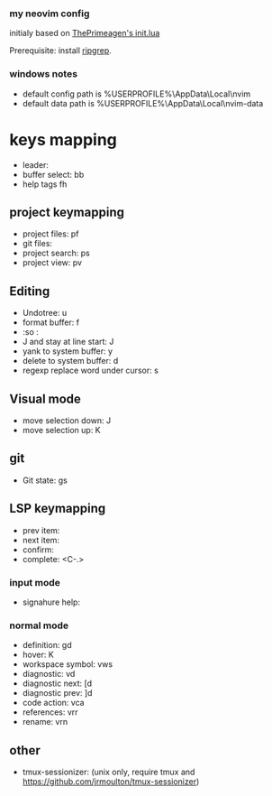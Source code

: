 ### my neovim config

initialy based on [ThePrimeagen's init.lua](https://github.com/ThePrimeagen/init.lua)

Prerequisite: install [ripgrep](https://github.com/BurntSushi/ripgrep).

### windows notes

- default config path is %USERPROFILE%\AppData\Local\nvim
- default data path is %USERPROFILE%\AppData\Local\nvim-data

# keys mapping
- leader: <space>
- buffer select: <leader>bb
- help tags <leader>fh

## project keymapping
- project files: <leader>pf
- git files: <C-p>
- project search: <leader>ps
- project view: <leader>pv

## Editing
- Undotree: <leader>u
- format buffer: <leader>f
- :so : <leader><leader>
- J and stay at line start: J
- yank to system buffer: <leader>y
- delete to system buffer: <leader>d
- regexp replace word under cursor: <leader>s

## Visual mode
- move selection down: J
- move selection up: K

## git
- Git state: <leader>gs

## LSP keymapping
- prev item: <C-p>
- next item: <C-n>
- confirm: <C-y>
- complete: <C-.>

### input mode
- signahure help: <C-h>


### normal mode
- definition: gd
- hover: K
- workspace symbol: <leader>vws
- diagnostic: <leader>vd
- diagnostic next: [d
- diagnostic prev: ]d
- code action: <leader>vca
- references: <leader>vrr
- rename: <leader>vrn

## other
- tmux-sessionizer: <C-f>  (unix only, require tmux and https://github.com/jrmoulton/tmux-sessionizer)

